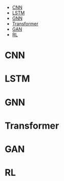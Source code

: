 <!-- TOC -->

- [CNN](#cnn)
- [LSTM](#lstm)
- [GNN](#gnn)
- [Transformer](#transformer)
- [GAN](#gan)
- [RL](#rl)

<!-- /TOC -->
# CNN
# LSTM
# GNN
# Transformer
# GAN
# RL
